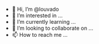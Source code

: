 - 👋 Hi, I’m @louvado
- 👀 I’m interested in ...
- 🌱 I’m currently learning ...
- 💞️ I’m looking to collaborate on ...
- 📫 How to reach me ...

<!---
louvado/louvado is a ✨ special ✨ repository because its `README.md` (this file) appears on your GitHub profile.
You can click the Preview link to take a look at your changes.
--->
